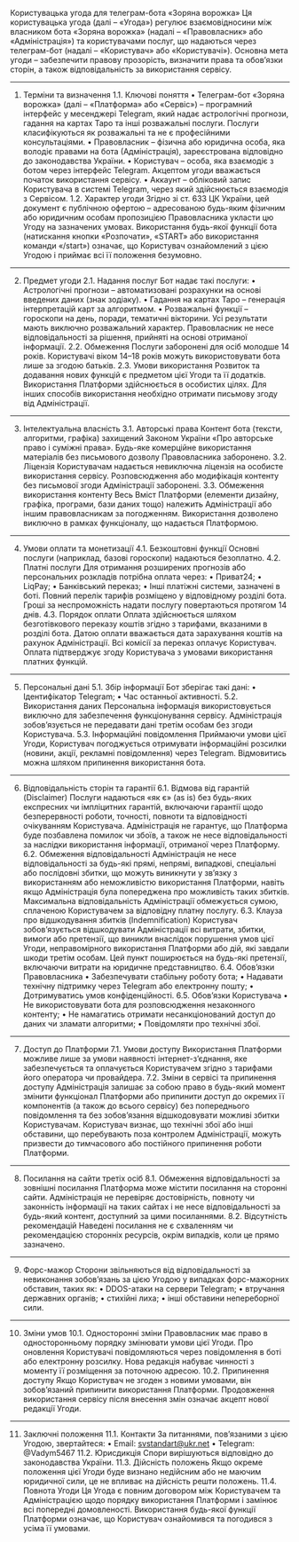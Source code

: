 Користувацька угода для телеграм-бота «Зоряна ворожка»
Ця користувацька угода (далі – «Угода») регулює взаємовідносини між власником бота «Зоряна ворожка» (надалі – «Правовласник» або «Адміністрація») та користувачами послуг, що надаються через телеграм-бот (надалі – «Користувач» або «Користувачі»). Основна мета угоди – забезпечити правову прозорість, визначити права та обов’язки сторін, а також відповідальність за використання сервісу.
________________________________________
1. Терміни та визначення
1.1. Ключові поняття
•	Телеграм-бот «Зоряна ворожка» (далі – «Платформа» або «Сервіс») – програмний інтерфейс у месенджері Telegram, який надає астрологічні прогнози, гадання на картах Таро та інші розважальні послуги. Послуги класифікуються як розважальні та не є професійними консультаціями.
•	Правовласник – фізична або юридична особа, яка володіє правами на бота (Адміністрація), зареєстрована відповідно до законодавства України.
•	Користувач – особа, яка взаємодіє з ботом через інтерфейс Telegram. Акцептом угоди вважається початок використання сервісу.
•	Аккаунт – обліковий запис Користувача в системі Telegram, через який здійснюється взаємодія з Сервісом.
1.2. Характер угоди
Згідно зі ст. 633 ЦК України, цей документ є публічною офертою – адресованою будь-яким фізичним або юридичним особам пропозицією Правовласника укласти цю Угоду на зазначених умовах. Використання будь-якої функції бота (натискання кнопки «Розпочати», «START» або використання команди «/start») означає, що Користувач ознайомлений з цією Угодою і приймає всі її положення безумовно.
________________________________________
2. Предмет угоди
2.1. Надання послуг
Бот надає такі послуги:
•	Астрологічні прогнози – автоматизовані розрахунки на основі введених даних (знак зодіаку).
•	Гадання на картах Таро – генерація інтерпретацій карт за алгоритмом.
•	Розважальні функції – гороскопи на день, поради, тематичні вікторини.
Усі результати мають виключно розважальний характер. Правовласник не несе відповідальності за рішення, прийняті на основі отриманої інформації.
2.2. Обмеження
Послуги заборонені для осіб молодше 14 років. Користувачі віком 14–18 років можуть використовувати бота лише за згодою батьків.
2.3. Умови використання
Розвиток та додавання нових функцій є предметом цієї Угоди та її додатків. Використання Платформи здійснюється в особистих цілях. Для інших способів використання необхідно отримати письмову згоду від Адміністрації.
________________________________________
3. Інтелектуальна власність
3.1. Авторські права
Контент бота (тексти, алгоритми, графіка) захищений Законом України «Про авторське право і суміжні права». Будь-яке комерційне використання матеріалів без письмового дозволу Правовласника заборонено.
3.2. Ліцензія
Користувачам надається невиключна ліцензія на особисте використання сервісу. Розповсюдження або модифікація контенту без письмової згоди Адміністрації заборонені.
3.3. Обмеження використання контенту
Весь Вміст Платформи (елементи дизайну, графіка, програми, бази даних тощо) належить Адміністрації або іншим правовласникам за погодженням. Використання дозволено виключно в рамках функціоналу, що надається Платформою.
________________________________________
4. Умови оплати та монетизації
4.1. Безкоштовні функції
Основні послуги (наприклад, базові гороскопи) надаються безоплатно.
4.2. Платні послуги
Для отримання розширених прогнозів або персональних розкладів потрібна оплата через:
•	Приват24;
•	LiqPay;
•	Банківський переказ;
•	Інші платіжні системи, зазначені в боті.
Повний перелік тарифів розміщено у відповідному розділі бота. Гроші за неспроможність надати послугу повертаються протягом 14 днів.
4.3. Порядок оплати
Оплата здійснюється шляхом безготівкового переказу коштів згідно з тарифами, вказаними в розділі бота. Датою оплати вважається дата зарахування коштів на рахунок Адміністрації. Всі комісії за переказ оплачує Користувач. Оплата підтверджує згоду Користувача з умовами використання платних функцій.
________________________________________
5. Персональні дані
5.1. Збір інформації
Бот зберігає такі дані:
•	Ідентифікатор Telegram;
•	Час останньої активності.
5.2. Використання даних
Персональна інформація використовується виключно для забезпечення функціонування сервісу. Адміністрація зобов’язується не передавати дані третім особам без згоди Користувача.
5.3. Інформаційні повідомлення
Приймаючи умови цієї Угоди, Користувач погоджується отримувати інформаційні розсилки (новини, акції, рекламні повідомлення) через Telegram. Відмовитись можна шляхом припинення використання бота.
________________________________________
6. Відповідальність сторін та гарантії
6.1. Відмова від гарантій (Disclaimer)
Послуги надаються «як є» (as is) без будь-яких експресних чи імпліцитних гарантій, включаючи гарантії щодо безперервності роботи, точності, повноти та відповідності очікуванням Користувача. Адміністрація не гарантує, що Платформа буде позбавлена помилок чи збоїв, а також не несе відповідальності за наслідки використання інформації, отриманої через Платформу.
6.2. Обмеження відповідальності
Адміністрація не несе відповідальності за будь-які прямі, непрямі, випадкові, спеціальні або послідовні збитки, що можуть виникнути у зв’язку з використанням або неможливістю використання Платформи, навіть якщо Адміністрація була попереджена про можливість таких збитків. Максимальна відповідальність Адміністрації обмежується сумою, сплаченою Користувачем за відповідну платну послугу.
6.3. Клауза про відшкодування збитків (Indemnification)
Користувач зобов’язується відшкодувати Адміністрації всі витрати, збитки, вимоги або претензії, що виникли внаслідок порушення умов цієї Угоди, неправомірного використання Платформи або дій, які завдали шкоди третім особам. Цей пункт поширюється на будь-які претензії, включаючи витрати на юридичне представництво.
6.4. Обов’язки Правовласника
•	Забезпечувати стабільну роботу бота;
•	Надавати технічну підтримку через Telegram або електронну пошту;
•	Дотримуватись умов конфіденційності.
6.5. Обов’язки Користувача
•	Не використовувати бота для розповсюдження незаконного контенту;
•	Не намагатись отримати несанкціонований доступ до даних чи зламати алгоритми;
•	Повідомляти про технічні збої.
________________________________________
7. Доступ до Платформи
7.1. Умови доступу
Використання Платформи можливе лише за умови наявності інтернет-з’єднання, яке забезпечується та оплачується Користувачем згідно з тарифами його оператора чи провайдера.
7.2. Зміни в сервісі та припинення доступу
Адміністрація залишає за собою право в будь-який момент змінити функціонал Платформи або припинити доступ до окремих її компонентів (а також до всього сервісу) без попереднього повідомлення та без зобов’язання відшкодовувати можливі збитки Користувачам. Користувач визнає, що технічні збої або інші обставини, що перебувають поза контролем Адміністрації, можуть призвести до тимчасового або постійного припинення роботи Платформи.
________________________________________
8. Посилання на сайти третіх осіб
8.1. Обмеження відповідальності за зовнішні посилання
Платформа може містити посилання на сторонні сайти. Адміністрація не перевіряє достовірність, повноту чи законність інформації на таких сайтах і не несе відповідальності за будь-який контент, доступний за цими посиланнями.
8.2. Відсутність рекомендацій
Наведені посилання не є схваленням чи рекомендацією сторонніх ресурсів, окрім випадків, коли це прямо зазначено.
________________________________________
9. Форс-мажор
Сторони звільняються від відповідальності за невиконання зобов’язань за цією Угодою у випадках форс-мажорних обставин, таких як:
•	DDOS-атаки на сервери Telegram;
•	втручання державних органів;
•	стихійні лиха;
•	інші обставини непереборної сили.
________________________________________
10. Зміни умов
10.1. Односторонні зміни
Правовласник має право в односторонньому порядку змінювати умови цієї Угоди. Про оновлення Користувачі повідомляються через повідомлення в боті або електронну розсилку. Нова редакція набуває чинності з моменту її розміщення за поточною адресою.
10.2. Припинення доступу
Якщо Користувач не згоден з новими умовами, він зобов’язаний припинити використання Платформи. Продовження використання сервісу після внесення змін означає акцепт нової редакції Угоди.
________________________________________
11. Заключні положення
11.1. Контакти
За питаннями, пов’язаними з цією Угодою, звертайтеся:
•	Email: svstandart@ukr.net
•	Telegram: @Vadym5467
11.2. Юрисдикція
Спори вирішуються відповідно до законодавства України.
11.3. Дійсність положень
Якщо окреме положення цієї Угоди буде визнано недійсним або не маючим юридичної сили, це не впливає на дійсність решти положень.
11.4. Повнота Угоди
Ця Угода є повним договором між Користувачем та Адміністрацією щодо порядку використання Платформи і замінює всі попередні домовленості. Використання будь-якої функції Платформи означає, що Користувач ознайомився та погодився з усіма її умовами.

